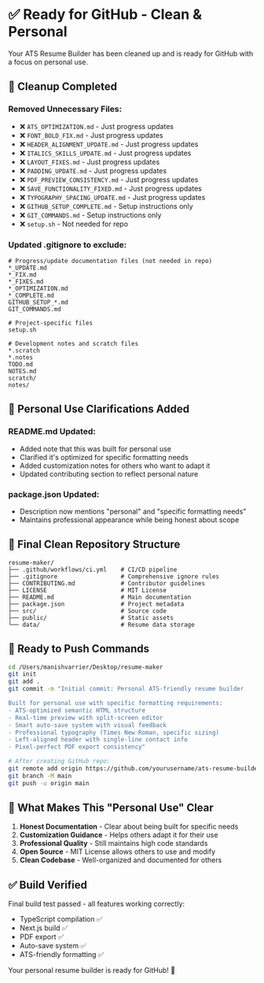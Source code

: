 # ✅ Ready for GitHub - Clean & Personal

Your ATS Resume Builder has been cleaned up and is ready for GitHub with a focus on personal use.

## 🧹 Cleanup Completed

### **Removed Unnecessary Files:**
- ❌ `ATS_OPTIMIZATION.md` - Just progress updates
- ❌ `FONT_BOLD_FIX.md` - Just progress updates  
- ❌ `HEADER_ALIGNMENT_UPDATE.md` - Just progress updates
- ❌ `ITALICS_SKILLS_UPDATE.md` - Just progress updates
- ❌ `LAYOUT_FIXES.md` - Just progress updates
- ❌ `PADDING_UPDATE.md` - Just progress updates
- ❌ `PDF_PREVIEW_CONSISTENCY.md` - Just progress updates
- ❌ `SAVE_FUNCTIONALITY_FIXED.md` - Just progress updates
- ❌ `TYPOGRAPHY_SPACING_UPDATE.md` - Just progress updates
- ❌ `GITHUB_SETUP_COMPLETE.md` - Setup instructions only
- ❌ `GIT_COMMANDS.md` - Setup instructions only
- ❌ `setup.sh` - Not needed for repo

### **Updated .gitignore to exclude:**
```gitignore
# Progress/update documentation files (not needed in repo)
*_UPDATE.md
*_FIX.md
*_FIXES.md
*_OPTIMIZATION.md
*_COMPLETE.md
GITHUB_SETUP_*.md
GIT_COMMANDS.md

# Project-specific files
setup.sh

# Development notes and scratch files
*.scratch
*.notes
TODO.md
NOTES.md
scratch/
notes/
```

## 📝 Personal Use Clarifications Added

### **README.md Updated:**
- Added note that this was built for personal use
- Clarified it's optimized for specific formatting needs
- Added customization notes for others who want to adapt it
- Updated contributing section to reflect personal nature

### **package.json Updated:**
- Description now mentions "personal" and "specific formatting needs"
- Maintains professional appearance while being honest about scope

## 📁 Final Clean Repository Structure

```
resume-maker/
├── .github/workflows/ci.yml    # CI/CD pipeline
├── .gitignore                  # Comprehensive ignore rules
├── CONTRIBUTING.md             # Contributor guidelines
├── LICENSE                     # MIT License
├── README.md                   # Main documentation
├── package.json                # Project metadata
├── src/                        # Source code
├── public/                     # Static assets
└── data/                       # Resume data storage
```

## 🚀 Ready to Push Commands

```bash
cd /Users/manishvarrier/Desktop/resume-maker
git init
git add .
git commit -m "Initial commit: Personal ATS-friendly resume builder

Built for personal use with specific formatting requirements:
- ATS-optimized semantic HTML structure
- Real-time preview with split-screen editor
- Smart auto-save system with visual feedback
- Professional typography (Times New Roman, specific sizing)
- Left-aligned header with single-line contact info
- Pixel-perfect PDF export consistency"

# After creating GitHub repo:
git remote add origin https://github.com/yourusername/ats-resume-builder.git
git branch -M main
git push -u origin main
```

## 🎯 What Makes This "Personal Use" Clear

1. **Honest Documentation** - Clear about being built for specific needs
2. **Customization Guidance** - Helps others adapt it for their use
3. **Professional Quality** - Still maintains high code standards
4. **Open Source** - MIT License allows others to use and modify
5. **Clean Codebase** - Well-organized and documented for others

## ✅ Build Verified

Final build test passed - all features working correctly:
- TypeScript compilation ✅
- Next.js build ✅
- PDF export ✅
- Auto-save system ✅
- ATS-friendly formatting ✅

Your personal resume builder is ready for GitHub! 🎉